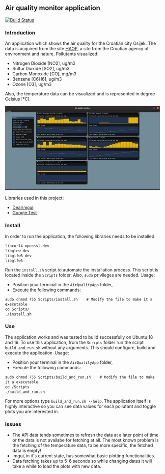 ## Air quality monitor application
[![Build Status](https://travis-ci.com/zpervan/AirQualityApp.svg?branch=master)](https://travis-ci.com/zpervan/AirQualityApp)

### Introduction

An application which shows the air quality for the Croatian city Osijek. The data is acquired from the site [HAOP](http://iszz.azo.hr/iskzl/exc.htm), a site from the Croatian agency of environment and nature.
Pollutants visualized:
* Nitrogen Dioxide [NO2], ug/m3
* Sulfur Dioxide [SO2], ug/m3
* Carbon Monoxide [CO], mg/m3
* Benzene [C6H6], ug/m3
* Ozone [O3], ug/m3

Also, the temperature data can be visualized and is represented in degree Celsius [°C].

<img src="https://raw.githubusercontent.com/zpervan/AirQualityApp/master/Images/example_app.png"  width="1200">

Libraries used in this project:
* [DearImgui](https://github.com/ocornut/imgui) 
* [Google Test](https://github.com/google/googletest)

### Install

In order to run the application, the following libraries needs to be installed:
```
libcurl4-openssl-dev 
libglew-dev
libglfw3-dev
libglfw3
```

Run the `install.sh` script to automate the installation process. This script is located inside the `Scripts` folder. Also, `sudo` privileges are needed. 
Usage:
* Position your terminal in the `AirQualityApp` folder,
* Execute the following commands:
```
sudo chmod 755 Scripts/install.sh    # Modify the file to make it a executable
cd Scripts/
./install.sh
```
### Use

The application works and was tested to build successfully on Ubuntu 18 and 19.
To use this application, from the `Scripts` folder run the script `build_and_run.sh` without any arguments. This should configure, build and execute the application.
Usage:
* Position your terminal in the `AirQualityApp` folder,
* Execute the following commands:
```
sudo chmod 755 Scripts/build_and_run.sh    # Modify the file to make it a executable
cd /Scripts
./build_and_run.sh
```
For more options type `build_and_run.sh --help`.
The application itself is highly interactive so you can see data values for each pollutant and toggle plots you are interested in.

### Issues

* The API data tends sometimes to refresh the data at a later point of time or the data is not availabe for fetching at all. The most known problem is the fetching of the temperature data, to be more specific, the fetched data is empty! 
* Imgui, in it's current state, has somewhat basic plotting functionalities.
* Data fetching takes up to 5-6 seconds so while changing dates it will take a while to load the plots with new data.
